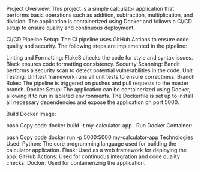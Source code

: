 Project Overview:
This project is a simple calculator application that performs basic operations such as addition, subtraction, multiplication, and division. The application is containerized using Docker and follows a CI/CD setup to ensure quality and continuous deployment.

CI/CD Pipeline Setup:
The CI pipeline uses GitHub Actions to ensure code quality and security. The following steps are implemented in the pipeline:

Linting and Formatting:
Flake8 checks the code for style and syntax issues.
Black ensures code formatting consistency.
Security Scanning:
Bandit performs a security scan to detect potential vulnerabilities in the code.
Unit Testing:
Unittest framework runs all unit tests to ensure correctness.
Branch Rules:
The pipeline is triggered on pushes and pull requests to the master branch.
Docker Setup:
The application can be containerized using Docker, allowing it to run in isolated environments. The Dockerfile is set up to install all necessary dependencies and expose the application on port 5000.

Build Docker Image:

bash
Copy code
docker build -t my-calculator-app .
Run Docker Container:

bash
Copy code
docker run -p 5000:5000 my-calculator-app
Technologies Used:
Python: The core programming language used for building the calculator application.
Flask: Used as a web framework for deploying the app.
GitHub Actions: Used for continuous integration and code quality checks.
Docker: Used for containerizing the application.
